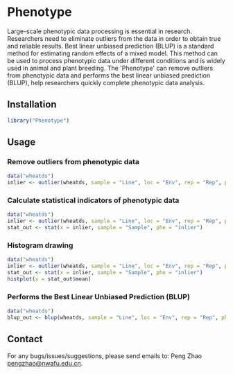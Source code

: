 # Phenotype

Large-scale phenotypic data processing is essential in research. Researchers need to eliminate outliers from the data in order to obtain true and reliable results. Best linear unbiased prediction (BLUP) is a standard method for estimating random effects of a mixed model. This method can be used to process phenotypic data under different conditions and is widely used in animal and plant breeding. The 'Phenotype' can remove outliers from phenotypic data and performs the best linear unbiased prediction (BLUP), help researchers quickly complete phenotypic data analysis.

## Installation

``` r
library("Phenotype")
```

## Usage

### Remove outliers from phenotypic data

``` r
data("wheatds")
inlier <- outlier(wheatds, sample = "Line", loc = "Env", rep = "Rep", phe = "DS", mode = "blup")
```

### Calculate statistical indicators of phenotypic data

``` r
data("wheatds")
inlier <- outlier(wheatds, sample = "Line", loc = "Env", rep = "Rep", phe = "DS", mode = "blup")
stat_out <- stat(x = inlier, sample = "Sample", phe = "inlier")
```

### Histogram drawing

``` r
data("wheatds")
inlier <- outlier(wheatds, sample = "Line", loc = "Env", rep = "Rep", phe = "DS", mode = "blup")
stat_out <- stat(x = inlier, sample = "Sample", phe = "inlier")
histplot(x = stat_out$mean)
```

### Performs the Best Linear Unbiased Prediction (BLUP)

``` r
data("wheatds")
blup_out <- blup(wheatds, sample = "Line", loc = "Env", rep = "Rep", phe = "DS")
```

## Contact
For any bugs/issues/suggestions, please send emails to: Peng Zhao pengzhao@nwafu.edu.cn.